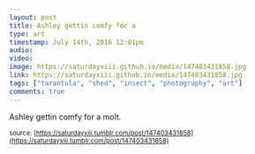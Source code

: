 ```yaml
---
layout: post
title: Ashley gettin comfy for a 
type: art
timestamp: July 14th, 2016 12:01pm
audio: 
video: 
image: https://saturdayxiii.github.io/media/147403431858.jpg
link: https://saturdayxiii.github.io/media/147403431858.jpg
tags: ["tarantula", "shed", "insect", "photography", "art"]
comments: true
---
```

Ashley gettin comfy for a molt.
 
  
<small>source: [https://saturdayxiii.tumblr.com/post/147403431858](https://saturdayxiii.tumblr.com/post/147403431858)</small>